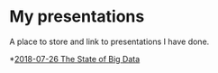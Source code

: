 # My presentations

A place to store and link to presentations I have done.


*[2018-07-26 The State of Big Data](https://trianglegirl.github.io/presentations/2018-07-26-the-state-of-big-data/the-state-of-big-data.html#1)
